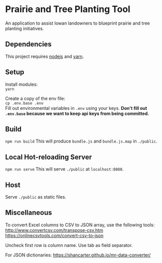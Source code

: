 # Prairie and Tree Planting Tool

An application to assist Iowan landowners to blueprint prairie and tree planting initiatives.

## Dependencies

This project requires [nodejs](https://nodejs.org/en/) and [yarn](https://yarnpkg.com/en/). 

## Setup

Install modules:    
`yarn`

Create a copy of the env file:    
`cp .env.base .env`    
Fill out environmental variables in `.env` using your keys. **Don't fill out `.env.base` because we want to keep api keys from being committed.**

## Build
`npm run build`
This will produce `bundle.js` and `bundle.js.map` in `./public`.

## Local Hot-reloading Server
`npm run serve`
This will serve `./public` at `localhost:8080`.

## Host
Serve `./public` as static files.

## Miscellaneous

To convert Excel columns to CSV to JSON array, use the following tools:
http://www.convertcsv.com/transpose-csv.htm
https://onlinecsvtools.com/convert-csv-to-json

Uncheck first row is column name.
Use tab as field separator.

For JSON dictionaries:
https://shancarter.github.io/mr-data-converter/
